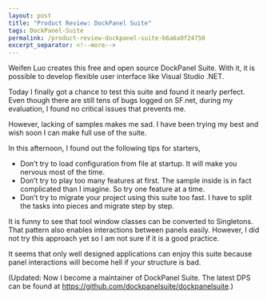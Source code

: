 ```yaml
---
layout: post
title: "Product Review: DockPanel Suite"
tags: DockPanel-Suite
permalink: /product-review-dockpanel-suite-b6a6a0f24750
excerpt_separator: <!--more-->
---
```

Weifen Luo creates this free and open source DockPanel Suite. With it, it is possible to develop flexible user interface like Visual Studio .NET.
<!--more-->

Today I finally got a chance to test this suite and found it nearly perfect. Even though there are still tens of bugs logged on SF.net, during my evaluation, I found no critical issues that prevents me.

However, lacking of samples makes me sad. I have been trying my best and wish soon I can make full use of the suite.

In this afternoon, I found out the following tips for starters,

* Don’t try to load configuration from file at startup. It will make you nervous most of the time.
* Don’t try to play too many features at first. The sample inside is in fact complicated than I imagine. So try one feature at a time.
* Don’t try to migrate your project using this suite too fast. I have to split the tasks into pieces and migrate step by step.

It is funny to see that tool window classes can be converted to Singletons. That pattern also enables interactions between panels easily. However, I did not try this approach yet so I am not sure if it is a good practice.

It seems that only well designed applications can enjoy this suite because panel interactions will become hell if your structure is bad.

(Updated: Now I become a maintainer of DockPanel Suite. The latest DPS can be found at https://github.com/dockpanelsuite/dockpanelsuite.)
